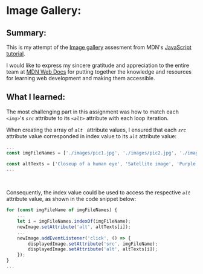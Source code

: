 # Image Gallery:

## Summary:
This is my attempt of the [Image gallery](https://developer.mozilla.org/en-US/docs/Learn/JavaScript/Building_blocks/Image_gallery#assessment_or_further_help) assesment from MDN's [JavaScript tutorial](https://developer.mozilla.org/en-US/docs/Learn/JavaScript).

I would like to express my sincere gratitude and appreciation to the entire team at [MDN Web Docs](https://github.com/mdn) for putting together the knowledge and resources for learning web development and making them accessible.


## What I learned:

The most challenging part in this assignment was how to match each *`<img>`*'s *`src`* attribute to its *`<alt>`* attribute with each loop iteration.

When creating the array of *`alt `* attribute values, I ensured that each *`src`* attribute value corresponded in index value to its *`alt`* attribute value:

```js
...
const imgFileNames = ['./images/pic1.jpg', './images/pic2.jpg', './images/pic3.jpg', './images/pic4.jpg', './images/pic5.jpg'];

const altTexts = ['Closeup of a human eye', 'Satellite image', 'Purple flowers', 'Egyptian hieroglyphics', 'Moth on a leaf'];
...
```
<br>

Consequently, the index value could be used to access the respective *`alt`* attribute value, as shown in the code snippet below:

```js
for (const imgFileName of imgFileNames) {
    ...
    let i = imgFileNames.indexOf(imgFileName);
    newImage.setAttribute('alt', altTexts[i]);
    ...
    newImage.addEventListener('click', () => {
        displayedImage.setAttribute('src', imgFileName);
        displayedImage.setAttribute('alt', altTexts[i]);
    });
}
...
```